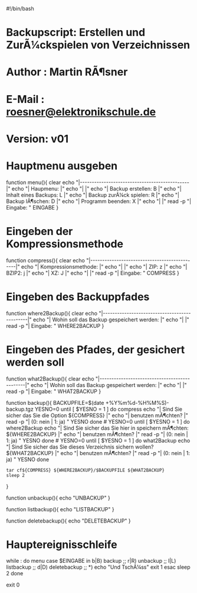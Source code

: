 #!/bin/bash

# Backupscript: Erstellen und ZurÃ¼ckspielen von Verzeichnissen
# Author : Martin RÃ¶sner
# E-Mail : roesner@elektronikschule.de
# Version: v01

# Hauptmenu ausgeben
function menu(){
	clear
	echo "|----------------------------------------------|"
	echo "| Haupmenu:                                    |"
	echo "|                                              |"
	echo "|      Backup erstellen:      B                |"
	echo "|      Inhalt eines Backups:  L                |"
	echo "|      Backup zurÃ¼ck spielen: R                |"
	echo "|      Backup lÃ¶schen:        D                |"
	echo "|      Programm beenden:      X                |"
	echo "|                                              |"
	read -p "| Eingabe: " EINGABE
}

# Eingeben der Kompressionsmethode
function compress(){
	clear
	echo "|----------------------------------------------|"
	echo "| Kompressionsmethode:                         |"
	echo "|                                              |"
	echo "|      ZIP:                   z                |"
	echo "|      BZIP2:                 j                |"
	echo "|      XZ:                    J                |"
	echo "|                                              |"
	read -p "| Eingabe: " COMPRESS
}

# Eingeben des Backuppfades
function where2Backup(){
	clear
	echo "|----------------------------------------------|"
	echo "| Wohin soll das Backup gespeichert werden:    |"
	echo "|                                              |"
	read -p "| Eingabe: " WHERE2BACKUP 
}

# Eingeben des Pfades, der gesichert werden soll
function what2Backup(){
	clear
	echo "|----------------------------------------------|"
	echo "| Wohin soll das Backup gespeichert werden:    |"
	echo "|                                              |"
	read -p "| Eingabe: " WHAT2BACKUP 
}


function backup(){
	BACKUPFILE=$(date +%Y%m%d-%H%M%S)-backup.tgz
	YESNO=0
	until [ $YESNO = 1 ]
	do
		compress
		echo "| Sind Sie sicher das Sie die Option ${COMPRESS}         |" 
		echo "| benutzen mÃ¶chten?                            |"
		read -p "| (0: nein | 1: ja) " YESNO
	done
	# 
	YESNO=0
	until [ $YESNO = 1 ]
	do
		where2Backup
		echo "| Sind Sie sicher das Sie hier in speichern mÃ¶chten: ${WHERE2BACKUP}         |" 
		echo "| benutzen mÃ¶chten?                            |"
		read -p "| (0: nein | 1: ja) " YESNO
	done
	#
	YESNO=0
	until [ $YESNO = 1 ]
	do
		what2Backup	
		echo "| Sind Sie sicher das Sie dieses Verzeichnis sichern wollen? ${WHAT2BACKUP}         |" 
		echo "| benutzen mÃ¶chten?                            |"
		read -p "| (0: nein | 1: ja) " YESNO
	done
		
	tar cf${COMPRESS} ${WHERE2BACKUP}/$BACKUPFILE ${WHAT2BACKUP}
	sleep 2
}

function unbackup(){
	echo "UNBACKUP"
}

function listbackup(){
	echo "LISTBACKUP"
}

function deletebackup(){
	echo "DELETEBACKUP"
}

# Hauptereignisschleife
while :
do
	menu
	case $EINGABE in
		b|B)
			backup
			;;
		r|R)
			unbackup
			;;
		l|L)
			listbackup
			;;
		d|D)
			deletebackup
			;;
		*)
			echo "Und TschÃ¼ss"
			exit 1
	esac
	sleep 2
done

exit 0
